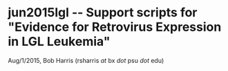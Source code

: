 jun2015lgl -- Support scripts for "Evidence for Retrovirus Expression in LGL Leukemia"
==============================================
Aug/1/2015, Bob Harris (rsharris *at* bx *dot* psu *dot* edu)

